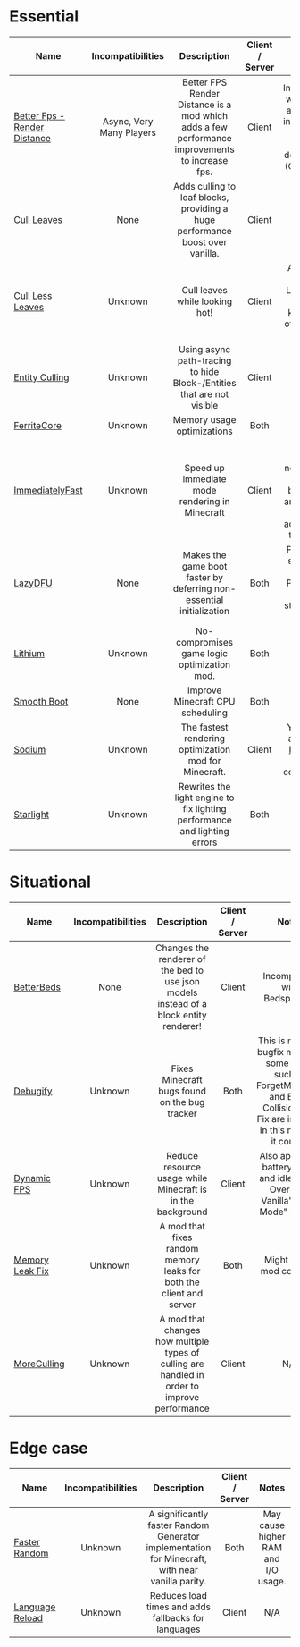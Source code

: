 <!-- TODO: sort from these
- [AdvancementInfo](https://www.curseforge.com/minecraft/mc-mods/advancementinfo)
- [Animatica](https://github.com/FoundationGames/Animatica)
- [AntiGhost](https://www.curseforge.com/minecraft/mc-mods/antighost)
- Better Mount HUD
- [CIT Resewn](https://citresewn.shcm.io/)
- [Capes](https://www.curseforge.com/minecraft/mc-mods/capes)
- [Cloth Config v9](https://minecraft.curseforge.com/projects/cloth-config)
- [Custom Entity Models](https://github.com/dorianpb/cem)
- [Entity Texture Features](https://www.curseforge.com/minecraft/mc-mods/entity-texture-features-fabric)
- FabricSkyBoxes
- FabricSkyBoxes Interop
- Fabrishot
- Farsight Mod
- [FastQuit](https://modrinth.com/mod/fastquit)
- [Iris](https://github.com/IrisShaders/Iris)
- [LambDynamicLights](https://www.curseforge.com/minecraft/mc-mods/lambdynamiclights)
- [Main Menu Credits](https://isxander.dev)
- [MidnightControls](https://modrinth.com/mod/midnightcontrols)
- [Mixin Conflict Helper](https://isxander.dev)
- [MixinTrace](https://modrinth.com/mod/mixintrace)
- [Model Gap Fix](https://www.curseforge.com/minecraft/mc-mods/model-gap-fix)
- MoreChatHistory
- [No Chat Reports](https://www.curseforge.com/minecraft/mc-mods/no-chat-reports)
- [No Fade](https://www.curseforge.com/minecraft/mc-mods/no-fade)
- [OptiGUI](https://github.com/opekope2/OptiGUI)
- [Puzzle](https://www.midnightdust.eu/)
- [Reese's Sodium Options](https://github.com/FlashyReese/reeses-sodium-options)
- Sodium Extra
- YOSBR
- [YetAnotherConfigLib](https://isxander.dev)
- [Zoomify](https://isxander.dev)
-->

# Essential
| Name | Incompatibilities | Description | Client / Server | Notes |
| --- | :---: | :---: | :---: | :---: |
| [Better Fps - Render Distance](https://www.curseforge.com/minecraft/mc-mods/better-fps-render-distance-fabric) | Async, Very Many Players | Better FPS Render Distance is a mod which adds a few performance improvements to increase fps. | Client | Incompatible with Async, as Async is incompatible with this mod's dependancy (Cupboard). |
| [Cull Leaves](https://modrinth.com/mod/cull-leaves) | None | Adds culling to leaf blocks, providing a huge performance boost over vanilla. | Client | N/A |
| [Cull Less Leaves](https://modrinth.com/mod/qthuEuVy) | Unknown | Cull leaves while looking hot! | Client | Alternative for Cull Leaves that lets you keep more of the inside leaves |
| [Entity Culling](https://modrinth.com/mod/entityculling) | Unknown | Using async path-tracing to hide Block-/Entities that are not visible | Client | N/A |
| [FerriteCore](https://modrinth.com/mod/ferrite-core) | Unknown | Memory usage optimizations | Both | N/A |
| [ImmediatelyFast](https://modrinth.com/mod/immediatelyfast) | Unknown | Speed up immediate mode rendering in Minecraft | Client | Effect is most noticable on CPU bottleneck and old CPU setups, according to the author | 
| [LazyDFU](https://modrinth.com/mod/lazydfu) | None | Makes the game boot faster by deferring non-essential initialization | Both | Patched on servers on 1.19.4+. Patched on clients starting with 1.21.x. |
| [Lithium](https://modrinth.com/mod/lithium) | Unknown | No-compromises game logic optimization mod. | Both | N/A |
| [Smooth Boot](https://modrinth.com/mod/smoothboot-fabric) | None | Improve Minecraft CPU scheduling | Both | N/A |
| [Sodium](https://modrinth.com/mod/sodium) | Unknown | The fastest rendering optimization mod for Minecraft. | Client | You should also install [Indium](https://modrinth.com/mod/indium) for better compatibiity. |
| [Starlight](https://modrinth.com/mod/starlight) | Unknown | Rewrites the light engine to fix lighting performance and lighting errors | Both | N/A |

# Situational
| Name | Incompatibilities | Description | Client / Server | Notes |
| --- | :---: | :---: | :---: | :---: |
| [BetterBeds](https://modrinth.com/mod/better-beds) | None | Changes the renderer of the bed to use json models instead of a block entity renderer! | Client | Incompatible with Bedspreads. |
| [Debugify](https://modrinth.com/mod/debugify) | Unknown | Fixes Minecraft bugs found on the bug tracker | Both | This is mainly a bugfix mod, but some mods such as ForgetMeChunk and Entity Collision FPS Fix are included in this mod, so it counts. |
| [Dynamic FPS](https://modrinth.com/mod/dynamic-fps) | Unknown | Reduce resource usage while Minecraft is in the background | Client | Also applies to battery mode and idle mode. Overrides Vanilla's "AFK Mode" setting. |
| [Memory Leak Fix](https://modrinth.com/mod/memoryleakfix) | Unknown | A mod that fixes random memory leaks for both the client and server | Both | Might cause mod conflicts. |
| [MoreCulling](https://modrinth.com/mod/moreculling) | Unknown | A mod that changes how multiple types of culling are handled in order to improve performance | Client | N/A |

# Edge case
| Name | Incompatibilities | Description | Client / Server | Notes |
| --- | :---: | :---: | :---: | :---: |
| [Faster Random](https://modrinth.com/mod/faster-random)  | Unknown | A significantly faster Random Generator implementation for Minecraft, with near vanilla parity. | Both | May cause higher RAM and I/O usage. |
| [Language Reload](https://modrinth.com/mod/language-reload) | Unknown | Reduces load times and adds fallbacks for languages | Client | N/A |